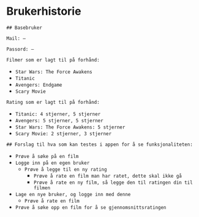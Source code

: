 # Brukerhistorie


`## Basebruker`

`Mail: —`

`Passord: —`

`Filmer som er lagt til på forhånd:`

- `Star Wars: The Force Awakens`
- `Titanic`
- `Avengers: Endgame`
- `Scary Movie`

`Rating som er lagt til på forhånd:`

- `Titanic: 4 stjerner, 5 stjerner`
- `Avengers: 5 stjerner, 5 stjerner`
- `Star Wars: The Force Awakens: 5 stjerner`
- `Scary Movie: 2 stjerner, 3 stjerner`

`## Forslag til hva som kan testes i appen for å se funksjonaliteten:`

- `Prøve å søke på en film`
- `Logge inn på en egen bruker`
    - `Prøve å legge til en ny rating`
        - `Prøve å rate en film man har ratet, dette skal ikke gå`
        - `Prøve å rate en ny film, så legge den til ratingen din til filmen`
- `Lage en nye bruker, og logge inn med denne`
    - `Prøve å rate en film`
- `Prøve å søke opp en film for å se gjennomsnittsratingen`